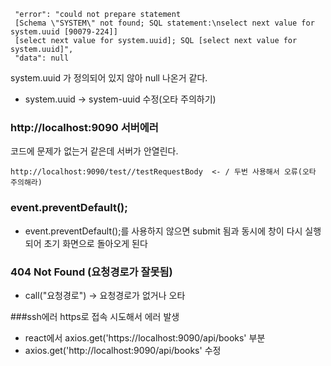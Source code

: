 ```
 "error": "could not prepare statement
 [Schema \"SYSTEM\" not found; SQL statement:\nselect next value for system.uuid [90079-224]]
 [select next value for system.uuid]; SQL [select next value for system.uuid]",
 "data": null
```
system.uuid 가 정의되어 있지 않아 null 나온거 같다.
- system.uuid -> system-uuid 수정(오타 주의하기)

### http://localhost:9090 서버에러
코드에 문제가 없는거 같은데 서버가 안열린다.
```
http://localhost:9090/test//testRequestBody  <- / 두번 사용해서 오류(오타 주의해라)
```
### event.preventDefault();
- event.preventDefault();를 사용하지 않으면
submit 됨과 동시에 창이 다시 실행되어 초기 화면으로 돌아오게 된다

### 404 Not Found (요청경로가 잘못됨)
- call("요청경로") -> 요청경로가 없거나 오타

###ssh에러 https로 접속 시도해서 에러 발생
- react에서 axios.get('https://localhost:9090/api/books' 부분
- axios.get('http://localhost:9090/api/books' 수정 
